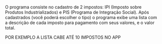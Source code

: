 O programa consiste no cadastro de 2 impostos: IPI (Imposto sobre Produtos Industrializados) e PIS (Programa de Integração Social). Após cadastrados (você poderá escolher o tipo) o programa exibe uma lista com a descrição de cada imposto para pagamento com seus valores, e o valor total.

POR EXEMPLO A LISTA CABE ATÉ 10 IMPOSTOS NO APP
